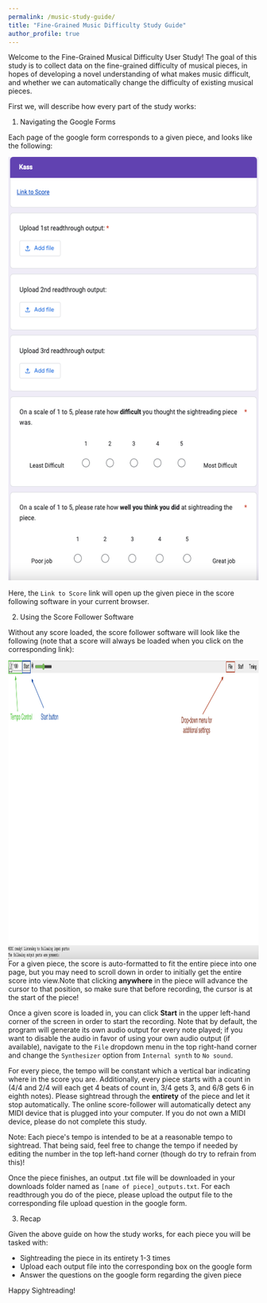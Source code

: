 ```yaml
---
permalink: /music-study-guide/
title: "Fine-Grained Music Difficulty Study Guide"
author_profile: true
---
```

Welcome to the Fine-Grained Musical Difficulty User Study! The goal of this study is to collect data on the fine-grained difficulty of musical pieces, in hopes of developing a novel understanding of what makes music difficult, and whether we can automatically change the difficulty of existing musical pieces.

First we, will describe how every part of the study works:

1) Navigating the Google Forms

Each page of the google form corresponds to a given piece, and looks like the following:

<img src="/form.png"
     alt="form"
     style="float: center; margin-right: 10px;"
     height=850px
     width=650px/>

Here, the `Link to Score` link will open up the given piece in the score following software in your current browser.

2) Using the Score Follower Software

Without any score loaded, the score follower software will look like the following (note that a score will always be loaded when you click on the corresponding link):

<img src="/UI.png"
     alt="ui"
     style="float: left; margin-right: 10px;"
     height=600px
     width=800px/>

For a given piece, the score is auto-formatted to fit the entire piece into one page, but you may need to scroll down in order to initially get the entire score into view.Note that clicking **anywhere** in the piece will advance the cursor to that position, so make sure that before recording, the cursor is at the start of the piece!

Once a given score is loaded in, you can click **Start** in the upper left-hand corner of the screen in order to start the recording. Note that by default, the program will generate its own audio output for every note played; if you want to disable the audio in favor of using your own audio output (if available), navigate to the `File` dropdown menu in the top right-hand corner and change the `Synthesizer` option from `Internal synth` to `No sound`.

For every piece, the tempo will be constant which a vertical bar indicating where in the score you are. Additionally, every piece starts with a count in (4/4 and 2/4 will each get 4 beats of count in, 3/4 gets 3, and 6/8 gets 6 in eighth notes). Please sightread through the **entirety** of the piece and let it stop automatically. The online score-follower will automatically detect any MIDI device that is plugged into your computer. If you do not own a MIDI device, please do not complete this study.

Note: Each piece's tempo is intended to be at a reasonable tempo to sightread. That being said, feel free to change the tempo if needed by editing the number in the top left-hand corner (though do try to refrain from this)!

Once the piece finishes, an output .txt file will be downloaded in your downloads folder named as `[name of piece]_outputs.txt`. For each readthrough you do of the piece, please upload the output file to the corresponding file upload question in the google form.

3) Recap

Given the above guide on how the study works, for each piece you will be tasked with:
- Sightreading the piece in its entirety 1-3 times
- Upload each output file into the corresponding box on the google form
- Answer the questions on the google form regarding the given piece

Happy Sightreading!
